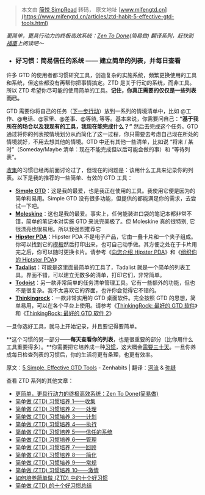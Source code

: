 > 本文由 [简悦 SimpRead](http://ksria.com/simpread/) 转码， 原文地址 [www.mifengtd.cn](https://www.mifengtd.cn/articles/ztd-habit-5-effective-gtd-tools.html)

_更简单，更具行动力的终极高效系统：[Zen To Done](https://www.mifengtd.cn/tag/ZTD)(简易做) 翻译系列，赶快到[褪墨](https://www.mifengtd.cn)上阅读吧～_

*   ### 好习惯：**简易信任的系统 —— 建立简单的列表，并每日查看**
    

许多 GTD 的使用者都习惯研究工具，创造复杂的实施系统，频繁更换使用的工具和系统，但这些都没有再帮你把事情搞定。ZTD 是关于行动的系统，而非工具。所以 ZTD 希望你尽可能的使用简单的工具。**记住，你真正需要的仅仅是一些列表而已。**

GTD 需要你将自己的任务（[下一步行动](https://www.mifengtd.cn/articles/gtd_what_is_the_next_action.html "GTD：为什么下一步行动这么重要？")）放到一系列的情境清单中，比如 @工作、@电话、@家里、@差事、@等待, 等等。基本来说，你需要问自己：**“基于我所在的场合以及我现有的工具，我现在能完成什么？”** 然后去完成这个任务。GTD 通过将你的列表按情境划分从而简化了这一过程，你只需要去考虑自己现在所处的情境就好，不用去想其他的情境。GTD 中还有其他一些清单，比如说 “将来 / 某时”（Someday/Maybe 清单：现在不能完成但以后可能会做的事）和 “等待列表”。

[收集](https://www.mifengtd.cn/articles/ztd-habit-1-collect.html "简单做(ZTD)习惯培养1——收集")的习惯已经再前面讨论过了，但现在的问题是：该用什么工具来记录你的列表。以下是我的推荐的一些简单、有效的 GTD 工具：

*   [**Simple GTD**](http://www.simplegtd.com/)：这是我的最爱，也是我正在使用的工具。我使用它便是因为的简单和易用。Simple GTD 没有很多功能，但提供的都能满足你的需求，去尝试一下吧。
*   [**Moleskine**](https://www.mifengtd.cn/articles/gtd-moleskine-hack-mifengtd.html "Moleskine的GTD应用")：这也是我的最爱。事实上，任何能装进口袋的笔记本都非常不错，简单的笔记本对实施 GTD 来说完美极了。但 Moleskine 真的很特别, 它很漂亮也很易用。所以我强烈推荐它
*   [**Hipster PDA**](http://www.43folders.com/2004/09/03/introducing-the-hipster-pda/)：Hipster PDA 不是电子产品，它由一叠卡片和一个夹子组成。你可以找到它的[模板](http://www.diyplanner.com/templates/official/hpda)然后打印出来，也可自己动手做。其方便之处在于卡片用完之后，你可以随时更换卡片。请参考《[向您介绍 Hipster PDA](http://www.lifepro.cn/archives/157950)》和《[组织你的 Hiptster PDA](http://www.lifepro.cn/archives/163897)》
*   [**Tadalist**](http://tadalist.com/)：可能是这里面最简单的工具了，Tadalist 就是一个简单的列表工具。界面不错，可以建立无数多的清单，打印它们，非常简单。
*   [**Todoist**](http://todoist.com/)：另一款非常简单的任务清单管理工具。它有一些额外的功能，但也不是很复杂。我不太喜欢它的界面，也许你会觉得它不错的。
*   [**Thinkingrock**](https://www.mifengtd.cn/articles/thinkingrock_v2_epsilon.html)：一款非常实用的 GTD 桌面软件。完全按照 GTD 的思想，简单易用，可以在各个平台上使用。请参考《[ThinkingRock: 最好的 GTD 软件](https://www.mifengtd.cn/articles/thinkingrock_overview.html)》和《[ThinkingRock: 最好的 GTD 软件 2](https://www.mifengtd.cn/articles/how_to_use_thinkingrock.html)》

一旦你选好工具，就马上开始记录，并且要记得要简单。

**这个习惯的另一部分——****每天查看你的列表****，也是很重要的部分（比你用什么工具重要得多）。**你需要把它培养成一种[习惯](https://www.mifengtd.cn/articles/culture_a_habit_in_month_at_mifengtd.html "一个月培养一个好习惯")，这大概会[需要三十天](https://www.mifengtd.cn/articles/10_tips_to_start_a_new_habit.html "十个步骤培养一个新习惯")。一旦你养成每日检查列表的习惯后，你的生活将更有条理，也更有效率。

原文：[5 Simple, Effective GTD Tools](http://zenhabits.net/2007/05/5-simple-effective-gtd-tools/) - Zenhabits | 翻译：[河流](http://www.lifepro.cn/about-me/) & [弥缝](https://www.mifengtd.cn "褪墨|时间管理")

查看 ZTD 系列的其他文章：

*   [更简单，更具行动力的终极高效系统：Zen To Done(简易做)](https://www.mifengtd.cn/articles/the_ultimate_simple_productivity_system_zen_to_done.html)
*   [简单做 (ZTD) 习惯培养 1——收集](https://www.mifengtd.cn/articles/ztd-habit-1-collect.html)
*   [简单做 (ZTD) 习惯培养 2——处理](https://www.mifengtd.cn/articles/ztd-habit-2-process.html)
*   [简单做 (ZTD) 习惯培养 3——计划](https://www.mifengtd.cn/articles/ztd-habit-3-plan.html)
*   [简单做 (ZTD) 习惯培养 4——执行](https://www.mifengtd.cn/articles/ztd-habit-4-do.html)
*   [简单做 (ZTD) 习惯培养 5——信任的系统](https://www.mifengtd.cn/articles/ztd-habit-5-effective-gtd-tools.html)
*   [简单做 (ZTD) 习惯培养 6——管理](https://www.mifengtd.cn/articles/ztd-habit-6-everything-in-order.html)
*   [简单做 (ZTD) 习惯培养 7——回顾](https://www.mifengtd.cn/articles/ztd-habit-7-refresh-your-focus-every-week-to-achieve-more.html)
*   [简单做 (ZTD) 习惯培养 8——简化](https://www.mifengtd.cn/articles/ztd-habit-8-eliminate-all-but-the-absolute-essential-tasks.html "简单做(ZTD)习惯培养8——简化")
*   [简单做 (ZTD) 习惯培养 9——常规](https://www.mifengtd.cn/articles/ztd-habit-9-optimize-your-productivity-with-daily-weekly-routines.html "简单做(ZTD)习惯培养9——常规")
*   [简单做 (ZTD) 习惯培养 10——激情](https://www.mifengtd.cn/articles/ztd-habit-10-do-something-you-are-passionate-about.html "简单做(ZTD)习惯培养10——激情")
*   [如何培养简单做 (ZTD) 中的十个好习惯](https://www.mifengtd.cn/articles/ztd-forming-the-10-habits.html "如何培养简单做(ZTD)中的十个好习惯")
*   [简单做 (ZTD) 的十个好习惯总结](https://www.mifengtd.cn/articles/10-habits-of-ztd.html "Permanent Link to 简单做(ZTD)的十个好习惯总结")